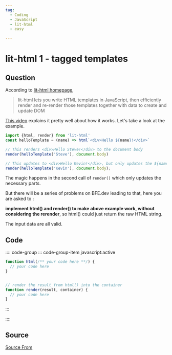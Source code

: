 ```yaml
---
tag:
  - Coding
  - JavaScript
  - lit-html
  - easy

---
```

  
# lit-html 1 - tagged templates

## Question
According to [lit-html homepage](https://lit-html.polymer-project.org/),

> lit-html lets you write HTML templates in JavaScript, then efficiently render and re-render those templates together with data to create and update DOM

[This video](https://www.youtube.com/watch?v=ruql541T7gc&feature=emb_title) explains it pretty well about how it works. Let's take a look at the example.

```js
import {html, render} from 'lit-html'
const helloTemplate = (name) => html`<div>Hello ${name}!</div>`

// This renders <div>Hello Steve!</div> to the document body
render(helloTemplate('Steve'), document.body)

// This updates to <div>Hello Kevin!</div>, but only updates the ${name} part
render(helloTemplate('Kevin'), document.body);
```

The magic happens in the second call of `render()` which only updates the necessary parts.

But there will be a series of problems on BFE.dev leading to that, here you are asked to :

**implement html() and render() to make above example work, without considering the rerender**, so html() could just return the raw HTML string.

The input data are all valid.

## Code
:::: code-group
::: code-group-item javascript:active
```javascript
function html(/** your code here **/) {
  // your code here
}


// render the result from html() into the container
function render(result, container) {
  // your code here
}
```
:::
    
::::



##  Source
[Source From](https://bigfrontend.dev/problem/lit-html-1-tagged-templates)

  